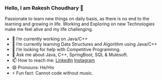 ### Hello, I am Rakesh Choudhary 👋

Passionate to learn new things on daily basis, as there is no end to the learning and growing in life. Working and Exploring on new Technologies make me feel alive and my life challenging.

- 🔭 I’m currently working on Java/C++
- 🌱 I’m currently learning Data Structures and Algorithm using Java/C++
- 🤔 I’m looking for help with Competitive Programmng.
- 💬 Ask me about Java, C++, SpringBoot, SQL & Mulesoft.
- 📫 How to reach me: [LinkedIn](https://www.linkedin.com/in/rakesh-raingaram-choudhary/)
[Instagram](https://www.instagram.com/_r_a_k_y_a_/)
- 😄 Pronouns: He/His
- ⚡ Fun fact: Cannot code without music.

